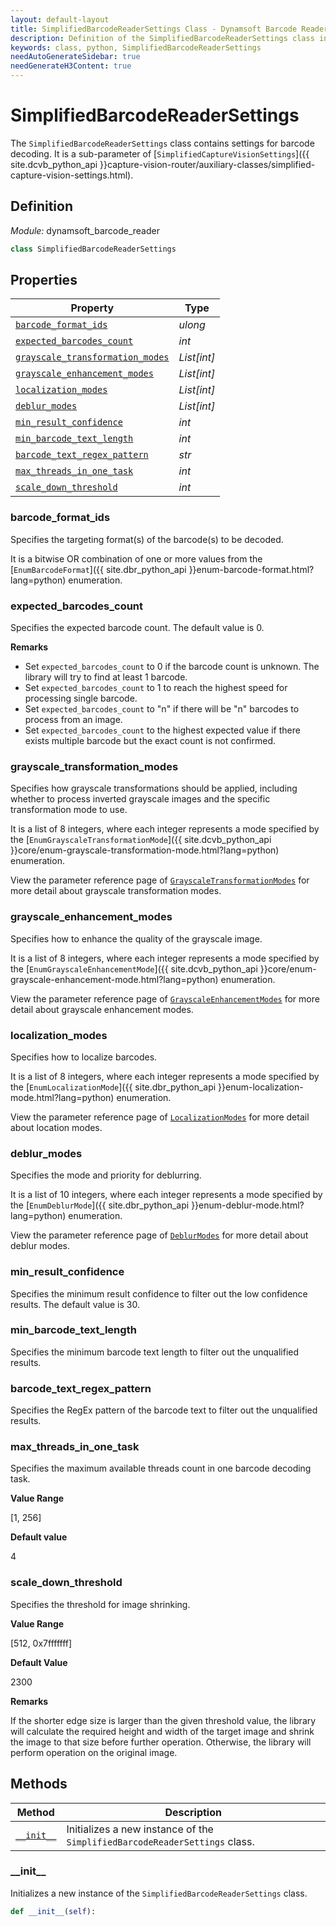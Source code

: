 ```yaml
---
layout: default-layout
title: SimplifiedBarcodeReaderSettings Class - Dynamsoft Barcode Reader Module Python Edition API Reference
description: Definition of the SimplifiedBarcodeReaderSettings class in Dynamsoft Barcode Reader Module Python Edition.
keywords: class, python, SimplifiedBarcodeReaderSettings
needAutoGenerateSidebar: true
needGenerateH3Content: true
---
```


# SimplifiedBarcodeReaderSettings

The `SimplifiedBarcodeReaderSettings` class contains settings for barcode decoding. It is a sub-parameter of [`SimplifiedCaptureVisionSettings`]({{ site.dcvb_python_api }}capture-vision-router/auxiliary-classes/simplified-capture-vision-settings.html).

## Definition

*Module:* dynamsoft_barcode_reader

```python
class SimplifiedBarcodeReaderSettings
```

## Properties

| Property  | Type |
| --------- | ---- |
| [`barcode_format_ids`](#barcode_format_ids) | *ulong* |
| [`expected_barcodes_count`](#expected_barcodes_count) | *int* |
| [`grayscale_transformation_modes`](#grayscale_transformation_modes) | *List[int]* |
| [`grayscale_enhancement_modes`](#grayscale_enhancement_modes) | *List[int]* |
| [`localization_modes`](#localization_modes) | *List[int]* |
| [`deblur_modes`](#deblur_modes) | *List[int]* |
| [`min_result_confidence`](#min_result_confidence) | *int* |
| [`min_barcode_text_length`](#min_barcode_text_length) | *int* |
| [`barcode_text_regex_pattern`](#barcode_text_regex_pattern) | *str* |
| [`max_threads_in_one_task`](#max_threads_in_one_task) | *int* |
| [`scale_down_threshold`](#scale_down_threshold) | *int* |

### barcode_format_ids

Specifies the targeting format(s) of the barcode(s) to be decoded.

It is a bitwise OR combination of one or more values from the [`EnumBarcodeFormat`]({{ site.dbr_python_api }}enum-barcode-format.html?lang=python) enumeration.

### expected_barcodes_count

Specifies the expected barcode count. The default value is 0.

**Remarks**

* Set `expected_barcodes_count` to 0 if the barcode count is unknown. The library will try to find at least 1 barcode.
* Set `expected_barcodes_count` to 1 to reach the highest speed for processing single barcode.
* Set `expected_barcodes_count` to "n" if there will be "n" barcodes to process from an image.
* Set `expected_barcodes_count` to the highest expected value if there exists multiple barcode but the exact count is not confirmed.

### grayscale_transformation_modes

Specifies how grayscale transformations should be applied, including whether to process inverted grayscale images and the specific transformation mode to use.

It is a list of 8 integers, where each integer represents a mode specified by the [`EnumGrayscaleTransformationMode`]({{ site.dcvb_python_api }}core/enum-grayscale-transformation-mode.html?lang=python) enumeration.

View the parameter reference page of <a href="{{ site.dcvb_parameters_reference }}image-parameter/grayscale-transformation-modes.html">`GrayscaleTransformationModes`</a> for more detail about grayscale transformation modes.

### grayscale_enhancement_modes

Specifies how to enhance the quality of the grayscale image.

It is a list of 8 integers, where each integer represents a mode specified by the [`EnumGrayscaleEnhancementMode`]({{ site.dcvb_python_api }}core/enum-grayscale-enhancement-mode.html?lang=python) enumeration.

View the parameter reference page of <a href="{{ site.dcvb_parameters_reference }}image-parameter/grayscale-enhancement-modes.html">`GrayscaleEnhancementModes`</a> for more detail about grayscale enhancement modes.

### localization_modes

Specifies how to localize barcodes. 

It is a list of 8 integers, where each integer represents a mode specified by the [`EnumLocalizationMode`]({{ site.dbr_python_api }}enum-localization-mode.html?lang=python) enumeration.

View the parameter reference page of <a href="{{ site.dcvb_parameters_reference }}barcode-reader-task-settings/localization-modes.html">`LocalizationModes`</a> for more detail about location modes.

### deblur_modes

Specifies the mode and priority for deblurring. 

It is a list of 10 integers, where each integer represents a mode specified by the [`EnumDeblurMode`]({{ site.dbr_python_api }}enum-deblur-mode.html?lang=python) enumeration.

View the parameter reference page of <a href="{{ site.dcvb_parameters_reference }}barcode-reader-task-settings/deblur-modes.html">`DeblurModes`</a> for more detail about deblur modes.

### min_result_confidence

Specifies the minimum result confidence to filter out the low confidence results. The default value is 30.

### min_barcode_text_length

Specifies the minimum barcode text length to filter out the unqualified results.

### barcode_text_regex_pattern

Specifies the RegEx pattern of the barcode text to filter out the unqualified results.

### max_threads_in_one_task

Specifies the maximum available threads count in one barcode decoding task.

**Value Range**

[1, 256]

**Default value**

4

### scale_down_threshold

Specifies the threshold for image shrinking.

**Value Range**

[512, 0x7fffffff]

**Default Value**

2300

**Remarks**

If the shorter edge size is larger than the given threshold value, the library will calculate the required height and width of the target image and shrink the image to that size before further operation. Otherwise, the library will perform operation on the original image.

## Methods
  
| Method | Description |
|------- | ---- |
| [`__init__`](#__init__) | Initializes a new instance of the `SimplifiedBarcodeReaderSettings` class. |

### \_\_init\_\_

Initializes a new instance of the `SimplifiedBarcodeReaderSettings` class.

```python
def __init__(self):
```

